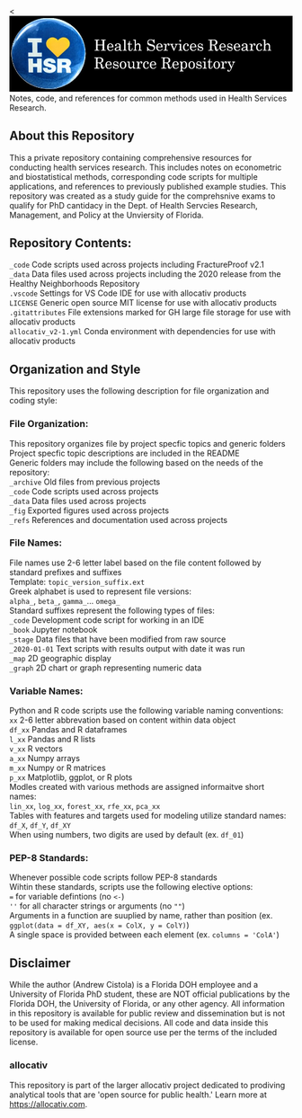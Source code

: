 <![](_fig/labeled.jpg)
Notes, code, and references for common methods used in Health Services Research.

## About this Repository
This a private repository containing comprehensive resources for conducting health services research. This includes notes on econometric and biostatistical methods, corresponding code scripts for multiple applications, and references to previously published example studies. This repository was created as a study guide for the comprehsnive exams to qualify for PhD cantidacy in the Dept. of Health Servcies Research, Management, and Policy at the Unviersity of Florida.

## Repository Contents:
`_code` Code scripts used across projects including FractureProof v2.1<br>
`_data` Data files used across projects including the 2020 release from the Healthy Neighborhoods Repository<br>
`.vscode` Settings for VS Code IDE for use with allocativ products<br>
`LICENSE` Generic open source MIT license for use with allocativ products<br>
`.gitattributes` File extensions marked for GH large file storage for use with allocativ products<br>
`allocativ_v2-1.yml` Conda environment with dependencies for use with allocativ products

## Organization and Style
This repository uses the following description for file organization and coding style:

### File Organization:
This repository organizes file by project specfic topics and generic folders<br>
Project specfic topic descriptions are included in the README<br>
Generic folders may include the following based on the needs of the repository:<br>
`_archive` Old files from previous projects<br>
`_code` Code scripts used across projects<br>
`_data` Data files used across projects<br>
`_fig` Exported figures used across projects<br>
`_refs` References and documentation used across projects

### File Names:
File names use 2-6 letter label based on the file content followed by standard prefixes and suffixes<br>
Template: `topic_version_suffix.ext`<br>
Greek alphabet is used to represent file versions:<br>
`alpha_`, `beta_`, `gamma_`... `omega_`<br> 
Standard suffixes represent the following types of files:<br>
`_code` Development code script for working in an IDE<br>
`_book` Jupyter notebook <br>
`_stage` Data files that have been modified from raw source<br>
`_2020-01-01` Text scripts with results output with date it was run<br>
`_map` 2D geographic display<br>
`_graph` 2D chart or graph representing numeric data

### Variable Names:
Python and R code scripts use the following variable naming conventions:<br>
`xx` 2-6 letter abbrevation based on content within data object<br>
`df_xx` Pandas and R dataframes<br>
`l_xx` Pandas and R lists<br>
`v_xx` R vectors<br>
`a_xx` Numpy arrays<br>
`m_xx` Numpy or R matrices<br>
`p_xx` Matplotlib, ggplot, or R plots<br>
Modles created with various methods are assigned informaitve short names:<br>
`lin_xx`, `log_xx`, `forest_xx`, `rfe_xx`, `pca_xx`<br>
Tables with features and targets used for modeling utilize standard names:<br>
`df_X`, `df_Y`, `df_XY`<br>
When using numbers, two digits are used by default (ex. `df_01`)

### PEP-8 Standards:
Whenever possible code scripts follow PEP-8 standards<br>
Wihtin these standards, scripts use the following elective options:<br>
`=` for variable defintions (no `<-`)<br>
`''` for all character strings or arguments (no `""`) <br>
Arguments in a function are suuplied by name, rather than position (ex. `ggplot(data = df_XY, aes(x = ColX, y = ColY)`)<br>
A single space is provided between each element (ex. `columns = 'ColA'`)<br>

## Disclaimer
While the author (Andrew Cistola) is a Florida DOH employee and a University of Florida PhD student, these are NOT official publications by the Florida DOH, the University of Florida, or any other agency. All information in this repository is available for public review and dissemination but is not to be used for making medical decisions. All code and data inside this repository is available for open source use per the terms of the included license.

### allocativ
This repository is part of the larger allocativ project dedicated to prodiving analytical tools that are 'open source for public health.' Learn more at https://allocativ.com. 
